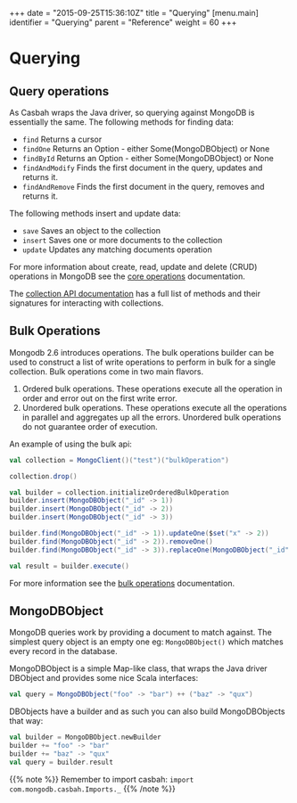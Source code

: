 +++
date = "2015-09-25T15:36:10Z"
title = "Querying"
[menu.main]
  identifier = "Querying"
  parent = "Reference"
  weight = 60
+++

# Querying

## Query operations


As Casbah wraps the Java driver, so querying against MongoDB is
essentially the same. The following methods for finding data:

 * `find` Returns a cursor
 * `findOne` Returns an Option - either Some(MongoDBObject) or None
 * `findById` Returns an Option - either Some(MongoDBObject) or None
 * `findAndModify` Finds the first document in the query, updates and returns it.
 * `findAndRemove` Finds the first document in the query, removes and returns it.

The following methods insert and update data:

 * `save` Saves an object to the collection
 * `insert` Saves one or more documents to the collection
 * `update` Updates any matching documents operation

For more information about create, read, update and delete (CRUD)
operations in MongoDB see the [core
operations](http://docs.mongodb.org/manual/crud/) documentation.

The [collection API
documentation](http://mongodb.github.io/casbah/api/#com.mongodb.casbah.MongoCollection)
has a full list of methods and their signatures for interacting with
collections.

## Bulk Operations

Mongodb 2.6 introduces operations. The bulk operations builder can be
used to construct a list of write operations to perform in bulk for a
single collection. Bulk operations come in two main flavors.

1.  Ordered bulk operations. These operations execute all the operation
    in order and error out on the first write error.
2.  Unordered bulk operations. These operations execute all the
    operations in parallel and aggregates up all the errors. Unordered
    bulk operations do not guarantee order of execution.

An example of using the bulk api:

~~~scala
val collection = MongoClient()("test")("bulkOperation")

collection.drop()

val builder = collection.initializeOrderedBulkOperation
builder.insert(MongoDBObject("_id" -> 1))
builder.insert(MongoDBObject("_id" -> 2))
builder.insert(MongoDBObject("_id" -> 3))

builder.find(MongoDBObject("_id" -> 1)).updateOne($set("x" -> 2))
builder.find(MongoDBObject("_id" -> 2)).removeOne()
builder.find(MongoDBObject("_id" -> 3)).replaceOne(MongoDBObject("_id" -> 3, "x" -> 4))

val result = builder.execute()
~~~

For more information see the [bulk
operations](http://docs.mongodb.org/master/reference/method/Bulk/)
documentation.

## MongoDBObject

MongoDB queries work by providing a document to match against. The
simplest query object is an empty one eg: `MongoDBObject()` which
matches every record in the database.

MongoDBObject is a simple Map-like class, that wraps the Java driver
DBObject and provides some nice Scala interfaces:

~~~scala
val query = MongoDBObject("foo" -> "bar") ++ ("baz" -> "qux")
~~~

DBObjects have a builder and as such you can also build MongoDBObjects
that way:

~~~scala
val builder = MongoDBObject.newBuilder
builder += "foo" -> "bar"
builder += "baz" -> "qux"
val query = builder.result
~~~

{{% note %}}
Remember to import casbah: `import com.mongodb.casbah.Imports._`
{{% /note %}}

